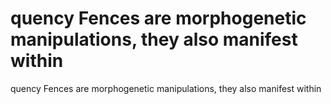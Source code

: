 # quency Fences are morphogenetic manipulations, they also manifest within

quency Fences are morphogenetic manipulations, they also manifest within